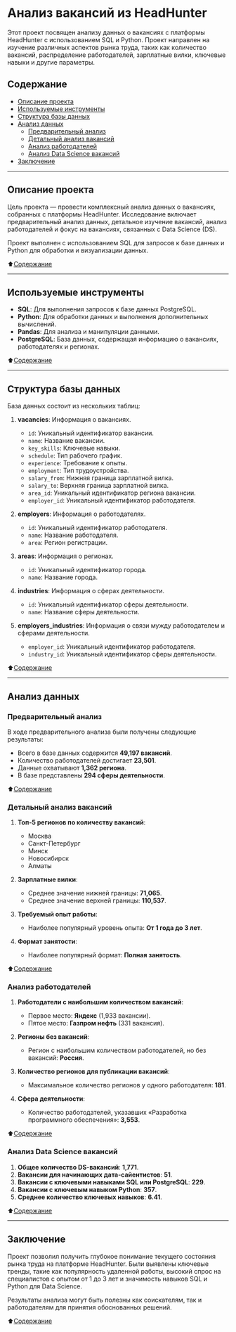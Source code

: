 # Анализ вакансий из HeadHunter

Этот проект посвящен анализу данных о вакансиях с платформы HeadHunter с использованием SQL и Python. Проект направлен на изучение различных аспектов рынка труда, таких как количество вакансий, распределение работодателей, зарплатные вилки, ключевые навыки и другие параметры.

## Содержание

- [Описание проекта](#описание-проекта)
- [Используемые инструменты](#используемые-инструменты)
- [Структура базы данных](#структура-базы-данных)
- [Анализ данных](#анализ-данных)
  - [Предварительный анализ](#предварительный-анализ)
  - [Детальный анализ вакансий](#детальный-анализ-вакансий)
  - [Анализ работодателей](#анализ-работодателей)
  - [Анализ Data Science вакансий](#анализ-data-science-вакансий)
- [Заключение](#заключение)

---

## Описание проекта

Цель проекта — провести комплексный анализ данных о вакансиях, собранных с платформы HeadHunter. Исследование включает предварительный анализ данных, детальное изучение вакансий, анализ работодателей и фокус на вакансиях, связанных с Data Science (DS).

Проект выполнен с использованием SQL для запросов к базе данных и Python для обработки и визуализации данных.

:arrow_up:[Содержание](##Содержание)

---

## Используемые инструменты

- **SQL**: Для выполнения запросов к базе данных PostgreSQL.
- **Python**: Для обработки данных и выполнения дополнительных вычислений.
- **Pandas**: Для анализа и манипуляции данными.
- **PostgreSQL**: База данных, содержащая информацию о вакансиях, работодателях и регионах.

:arrow_up:[Содержание](##Содержание)

---

## Структура базы данных

База данных состоит из нескольких таблиц:

1. **vacancies**: Информация о вакансиях.
   - `id`: Уникальный идентификатор вакансии.
   - `name`: Название вакансии.
   - `key_skills`: Ключевые навыки.
   - `schedule`: Тип рабочего график.
   - `experience`: Требование к опыты.
   - `employment`: Тип трудоустройства.
   - `salary_from`: Нижняя граница зарплатной вилка.
   - `salary_to`: Верхняя граница зарплатной вилка.
   - `area_id`: Уникальный идентификатор региона вакансии.
   - `employer_id`: Уникальный идентификатор работодателя.

2. **employers**: Информация о работодателях.
   - `id`: Уникальный идентификатор работодателя.
   - `name`: Название работодателя.
   - `area`: Регион регистрации.

3. **areas**: Информация о регионах.
   - `id`: Уникальный идентификатор города.
   - `name`: Название города.

4. **industries**: Информация о сферах деятельности.
   - `id`: Уникальный идентификатор сферы деятельности.
   - `name`: Название сферы деятельности.

5. **employers_industries**: Информация о связи мужду работодателем и сферами деятельности.
   - `employer_id`: Уникальный идентификатор работодателя.
   - `industry_id`: Уникальный идентификатор сферы деятельности.

:arrow_up:[Содержание](##Содержание)

---

## Анализ данных

### Предварительный анализ

В ходе предварительного анализа были получены следующие результаты:

- Всего в базе данных содержится **49,197 вакансий**.
- Количество работодателей достигает **23,501**.
- Данные охватывают **1,362 региона**.
- В базе представлены **294 сферы деятельности**.

:arrow_up:[Содержание](##Содержание)

### Детальный анализ вакансий

1. **Топ-5 регионов по количеству вакансий**:
   - Москва
   - Санкт-Петербург
   - Минск
   - Новосибирск
   - Алматы

2. **Зарплатные вилки**:
   - Среднее значение нижней границы: **71,065**.
   - Среднее значение верхней границы: **110,537**.

3. **Требуемый опыт работы**:
   - Наиболее популярный уровень опыта: **От 1 года до 3 лет**.

4. **Формат занятости**:
   - Наиболее популярный формат: **Полная занятость**.

:arrow_up:[Содержание](##Содержание)

### Анализ работодателей

1. **Работодатели с наибольшим количеством вакансий**:
   - Первое место: **Яндекс** (1,933 вакансии).
   - Пятое место: **Газпром нефть** (331 вакансия).

2. **Регионы без вакансий**:
   - Регион с наибольшим количеством работодателей, но без вакансий: **Россия**.

3. **Количество регионов для публикации вакансий**:
   - Максимальное количество регионов у одного работодателя: **181**.

4. **Сфера деятельности**:
   - Количество работодателей, указавших «Разработка программного обеспечения»: **3,553**.

:arrow_up:[Содержание](##Содержание)

### Анализ Data Science вакансий

1. **Общее количество DS-вакансий**: **1,771**.
2. **Вакансии для начинающих дата-сайентистов**: **51**.
3. **Вакансии с ключевыми навыками SQL или PostgreSQL**: **229**.
4. **Вакансии с ключевым навыком Python**: **357**.
5. **Среднее количество ключевых навыков**: **6.41**.

:arrow_up:[Содержание](##Содержание)

---

## Заключение

Проект позволил получить глубокое понимание текущего состояния рынка труда на платформе HeadHunter. Были выявлены ключевые тренды, такие как популярность удаленной работы, высокий спрос на специалистов с опытом от 1 до 3 лет и значимость навыков SQL и Python для Data Science.

Результаты анализа могут быть полезны как соискателям, так и работодателям для принятия обоснованных решений.

:arrow_up:[Содержание](##Содержание)
